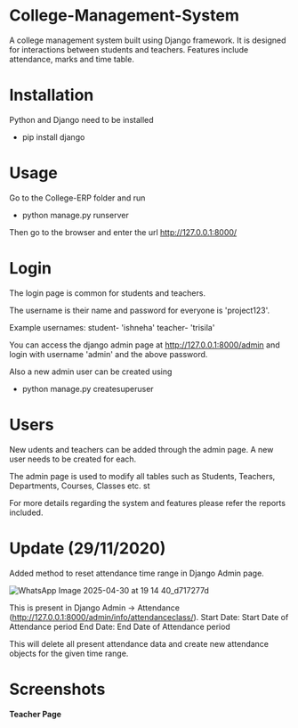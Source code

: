 # College-Management-System
A college management system built using Django framework. It is designed for interactions between students and teachers. Features include attendance, marks and time table.

# Installation
Python and Django need to be installed

- pip install django

# Usage
Go to the College-ERP folder and run

- python manage.py runserver

Then go to the browser and enter the url http://127.0.0.1:8000/

# Login
The login page is common for students and teachers.

The username is their name and password for everyone is 'project123'.

Example usernames:
student- 'ishneha'
teacher- 'trisila'

You can access the django admin page at http://127.0.0.1:8000/admin and login with username 'admin' and the above password.

Also a new admin user can be created using

- python manage.py createsuperuser

# Users

New udents and teachers can be added through the admin page. A new user needs to be created for each.

The admin page is used to modify all tables such as Students, Teachers, Departments, Courses, Classes etc.
st

For more details regarding the system and features please refer the reports included.

# Update (29/11/2020)

Added method to reset attendance time range in Django Admin page.

![WhatsApp Image 2025-04-30 at 19 14 40_d717277d](https://github.com/user-attachments/assets/252135b2-03ac-4380-9c3c-eeb891acbd9e)

This is present in Django Admin -> Attendance (http://127.0.0.1:8000/admin/info/attendanceclass/).
Start Date: Start Date of Attendance period
End Date: End Date of Attendance period

This will delete all present attendance data and create new attendance objects for the given time range.

# Screenshots
**Teacher Page**

